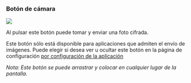 <a name="button_camera"></a>
### Botón de cámara
<div class="buttoncircle"><img src="/buttons/ic_camera_alt_black_24dp.png"></img></div>

Al pulsar este botón puede tomar y enviar una foto cifrada.

Este botón sólo está disponible para aplicaciones que admiten el envío de imágenes.
Puede elegir si desea ver u ocultar este botón en la página de configuración [por configuración de la aplicación](/setup/per-app-config/)

*Nota: Este botón se puede arrastrar y colocar en cualquier lugar de la pantalla.*